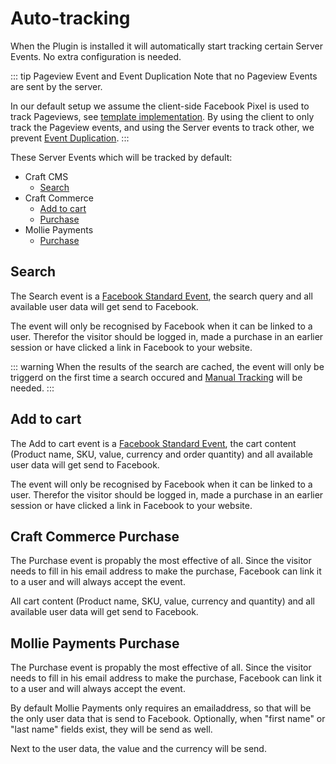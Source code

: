# Auto-tracking

When the Plugin is installed it will automatically start tracking certain Server Events. No extra configuration is needed.

::: tip Pageview Event and Event Duplication
Note that no Pageview Events are sent by the server.

In our default setup we assume the client-side Facebook Pixel is used to track Pageviews, see [template implementation](/documentation/getting-started#template). By using the client to only track the Pageview events, and using the Server events to track other, we prevent [Event Duplication](https://developers.facebook.com/docs/marketing-api/conversions-api/deduplicate-pixel-and-server-events/).
:::

These Server Events which will be tracked by default:

- Craft CMS
    - [Search](#search)
- Craft Commerce
    - [Add to cart](#add-to-cart)
    - [Purchase](#craft-commerce-purchase)
- Mollie Payments
    - [Purchase](#mollie-payments-puchase)


## Search

The Search event is a [Facebook Standard Event](https://developers.facebook.com/docs/facebook-pixel/implementation/conversion-tracking/#standard-events), the search query and all available user data will get send to Facebook.

The event will only be recognised by Facebook when it can be linked to a user. Therefor the visitor should be logged in, made a purchase in an earlier session or have clicked a link in Facebook to your website.

::: warning
When the results of the search are cached, the event will only be triggerd on the first time a search occured and [Manual Tracking](/documentation/manual-tracking) will be needed.
:::


## Add to cart

The Add to cart event is a [Facebook Standard Event](https://developers.facebook.com/docs/facebook-pixel/implementation/conversion-tracking/#standard-events), the cart content (Product name, SKU, value, currency and order quantity) and all available user data will get send to Facebook.

The event will only be recognised by Facebook when it can be linked to a user. Therefor the visitor should be logged in, made a purchase in an earlier session or have clicked a link in Facebook to your website.


## Craft Commerce Purchase

The Purchase event is propably the most effective of all. Since the visitor needs to fill in his email address to make the purchase, Facebook can link it to a user and will always accept the event.

All cart content (Product name, SKU, value, currency and quantity) and all available user data will get send to Facebook.


## Mollie Payments Purchase

The Purchase event is propably the most effective of all. Since the visitor needs to fill in his email address to make the purchase, Facebook can link it to a user and will always accept the event.

By default Mollie Payments only requires an emailaddress, so that will be the only user data that is send to Facebook. Optionally, when "first name" or "last name" fields exist, they will be send as well.

Next to the user data, the value and the currency will be send.
